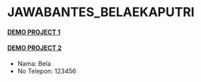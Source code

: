 # JAWABANTES_BELAEKAPUTRI
#### [DEMO PROJECT 1](https://jawabanproject1.netlify.app)
#### [DEMO PROJECT 2](https://playful-kangaroo-e28672.netlify.app)
* Nama: Bela
* No Telepon: 123456

